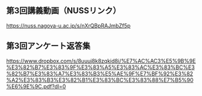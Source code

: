 ## 第3回講義動画（NUSSリンク） <bf>
https://nuss.nagoya-u.ac.jp/s/nXrQBpRAJmbZf5p

## 第3回アンケート返答集 <bf>
https://www.dropbox.com/s/8uuuj8k8zqkid8i/%E7%AC%AC3%E5%9B%9E%E3%82%B7%E3%83%9F%E3%83%A5%E3%83%AC%E3%83%BC%E3%82%B7%E3%83%A7%E3%83%B3%E5%AE%9F%E7%BF%92%E3%82%A2%E3%83%B3%E3%82%B1%E3%83%BC%E3%83%88%E7%B5%90%E6%9E%9C.pdf?dl=0
